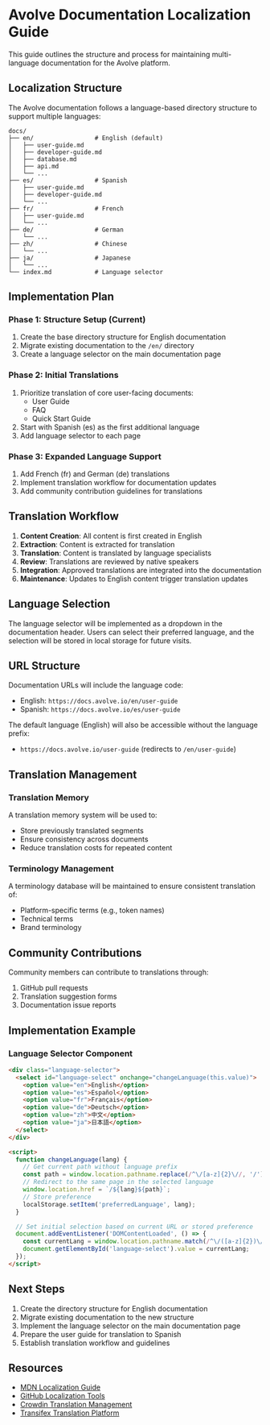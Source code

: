 # Avolve Documentation Localization Guide

This guide outlines the structure and process for maintaining multi-language documentation for the Avolve platform.

## Localization Structure

The Avolve documentation follows a language-based directory structure to support multiple languages:

```
docs/
├── en/                 # English (default)
│   ├── user-guide.md
│   ├── developer-guide.md
│   ├── database.md
│   ├── api.md
│   └── ...
├── es/                 # Spanish
│   ├── user-guide.md
│   ├── developer-guide.md
│   └── ...
├── fr/                 # French
│   ├── user-guide.md
│   └── ...
├── de/                 # German
│   └── ...
├── zh/                 # Chinese
│   └── ...
├── ja/                 # Japanese
│   └── ...
└── index.md            # Language selector
```

## Implementation Plan

### Phase 1: Structure Setup (Current)

1. Create the base directory structure for English documentation
2. Migrate existing documentation to the `/en/` directory
3. Create a language selector on the main documentation page

### Phase 2: Initial Translations

1. Prioritize translation of core user-facing documents:
   - User Guide
   - FAQ
   - Quick Start Guide
2. Start with Spanish (es) as the first additional language
3. Add language selector to each page

### Phase 3: Expanded Language Support

1. Add French (fr) and German (de) translations
2. Implement translation workflow for documentation updates
3. Add community contribution guidelines for translations

## Translation Workflow

1. **Content Creation**: All content is first created in English
2. **Extraction**: Content is extracted for translation
3. **Translation**: Content is translated by language specialists
4. **Review**: Translations are reviewed by native speakers
5. **Integration**: Approved translations are integrated into the documentation
6. **Maintenance**: Updates to English content trigger translation updates

## Language Selection

The language selector will be implemented as a dropdown in the documentation header. Users can select their preferred language, and the selection will be stored in local storage for future visits.

## URL Structure

Documentation URLs will include the language code:

- English: `https://docs.avolve.io/en/user-guide`
- Spanish: `https://docs.avolve.io/es/user-guide`

The default language (English) will also be accessible without the language prefix:

- `https://docs.avolve.io/user-guide` (redirects to `/en/user-guide`)

## Translation Management

### Translation Memory

A translation memory system will be used to:

- Store previously translated segments
- Ensure consistency across documents
- Reduce translation costs for repeated content

### Terminology Management

A terminology database will be maintained to ensure consistent translation of:

- Platform-specific terms (e.g., token names)
- Technical terms
- Brand terminology

## Community Contributions

Community members can contribute to translations through:

1. GitHub pull requests
2. Translation suggestion forms
3. Documentation issue reports

## Implementation Example

### Language Selector Component

```html
<div class="language-selector">
  <select id="language-select" onchange="changeLanguage(this.value)">
    <option value="en">English</option>
    <option value="es">Español</option>
    <option value="fr">Français</option>
    <option value="de">Deutsch</option>
    <option value="zh">中文</option>
    <option value="ja">日本語</option>
  </select>
</div>

<script>
  function changeLanguage(lang) {
    // Get current path without language prefix
    const path = window.location.pathname.replace(/^\/[a-z]{2}\//, '/');
    // Redirect to the same page in the selected language
    window.location.href = `/${lang}${path}`;
    // Store preference
    localStorage.setItem('preferredLanguage', lang);
  }

  // Set initial selection based on current URL or stored preference
  document.addEventListener('DOMContentLoaded', () => {
    const currentLang = window.location.pathname.match(/^\/([a-z]{2})\//)?.[1] || 'en';
    document.getElementById('language-select').value = currentLang;
  });
</script>
```

## Next Steps

1. Create the directory structure for English documentation
2. Migrate existing documentation to the new structure
3. Implement the language selector on the main documentation page
4. Prepare the user guide for translation to Spanish
5. Establish translation workflow and guidelines

## Resources

- [MDN Localization Guide](https://developer.mozilla.org/en-US/docs/MDN/Guidelines/Localization)
- [GitHub Localization Tools](https://github.com/features/actions)
- [Crowdin Translation Management](https://crowdin.com/)
- [Transifex Translation Platform](https://www.transifex.com/)
